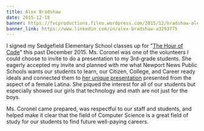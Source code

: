 ```yaml
---
title: Alex Bradshaw
date: 2015-12-18
banner: https://fvcproductions.files.wordpress.com/2015/12/bradshaw-alex-e1450460074983.jpg
banner_link: https://www.linkedin.com/in/alex-bradshaw-a3293775
---
```


I signed my Sedgefield Elementary School classes up for "[The Hour of Code](//hourofcode.com/us)" this past December 2015. Ms. Coronel was one of the volunteers I could choose to invite to do a presentation to my 3rd-grade students. She eagerly accepted my invite and planned with me what Newport News Public Schools wants our students to learn, our Citizen, College, and Career ready ideals and connected them to [her unique presentation](//fvcproductions.com/2015/12/07/hour-of-code-2015/) presented from the aspect of a female Latina. She piqued the interest for all of our students but especially showed our girls that technology and math are not just for the boys.

Ms. Coronel came prepared, was respectful to our staff and students, and helped make it clear that the field of Computer Science is a great field of study for our students to find future well-paying careers.
